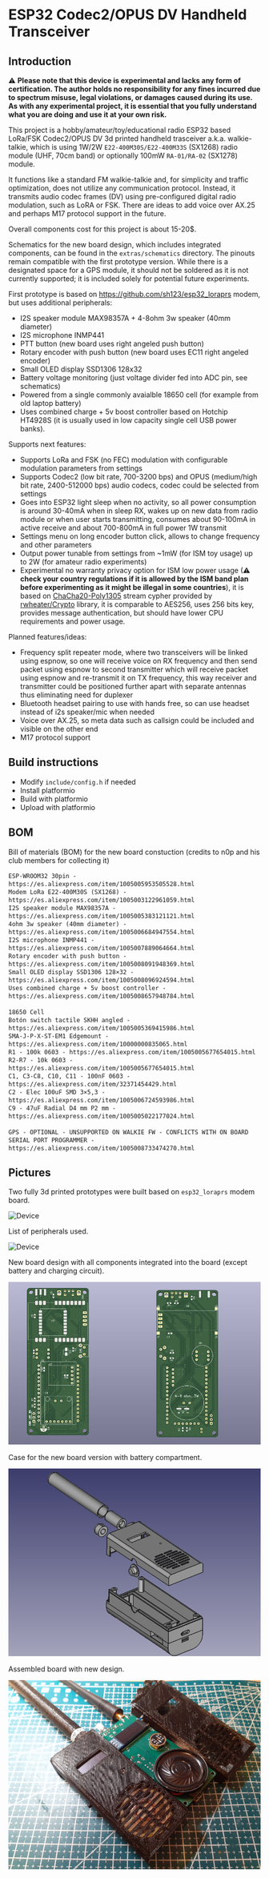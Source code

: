 # ESP32 Codec2/OPUS DV Handheld Transceiver

## Introduction
⚠ **Please note that this device is experimental and lacks any form of certification. The author holds no responsibility for any fines incurred due to spectrum misuse, legal violations, or damages caused during its use. As with any experimental project, it is essential that you fully understand what you are doing and use it at your own risk.**

This project is a hobby/amateur/toy/educational radio ESP32 based LoRa/FSK Codec2/OPUS DV 3d printed handheld trasceiver a.k.a. walkie-talkie, which is using 1W/2W `E22-400M30S/E22-400M33S` (SX1268) radio module (UHF, 70cm band) or optionally 100mW `RA-01/RA-02` (SX1278) module.

It functions like a standard FM walkie-talkie and, for simplicity and traffic optimization, does not utilize any communication protocol. Instead, it transmits audio codec frames (DV) using pre-configured digital radio modulation, such as LoRA or FSK. There are ideas to add voice over AX.25 and perhaps M17 protocol support in the future.

Overall components cost for this project is about 15-20$.

Schematics for the new board design, which includes integrated components, can be found in the `extras/schematics` directory. The pinouts remain compatible with the first prototype version. While there is a designated space for a GPS module, it should not be soldered as it is not currently supported; it is included solely for potential future experiments.

First prototype is based on https://github.com/sh123/esp32_loraprs modem, but uses additional peripherals:
- I2S speaker module MAX98357A + 4-8ohm 3w speaker (40mm diameter)
- I2S microphone INMP441
- PTT button (new board uses right angeled push button)
- Rotary encoder with push button (new board uses EC11 right angeled encoder)
- Small OLED display SSD1306 128x32
- Battery voltage monitoring (just voltage divider fed into ADC pin, see schematics)
- Powered from a single commonly avaialble 18650 cell (for example from old laptop battery)
- Uses combined charge + 5v boost controller based on Hotchip HT4928S (it is usually used in low capacity single cell USB power banks).

Supports next features:
- Supports LoRa and FSK (no FEC) modulation with configurable modulation parameters from settings
- Supports Codec2 (low bit rate, 700-3200 bps) and OPUS (medium/high bit rate, 2400-512000 bps) audio codecs, codec could be selected from settings
- Goes into ESP32 light sleep when no activity, so all power consumption is around 30-40mA when in sleep RX, wakes up on new data from radio module or when user starts transmitting, consumes about 90-100mA in active receive and about 700-800mA in full power 1W transmit
- Settings menu on long encoder button click, allows to change frequency and other parameters
- Output power tunable from settings from ~1mW (for ISM toy usage) up to 2W (for amateur radio experiments)
- Experimental no warranty privacy option for ISM low power usage (⚠ **check your country regulations if it is allowed by the ISM band plan before experimenting as it might be illegal in some countries**), it is based on [ChaCha20-Poly1305](https://en.wikipedia.org/wiki/ChaCha20-Poly1305) stream cypher provided by [rwheater/Crypto](https://github.com/rweather/arduinolibs) library, it is comparable to AES256, uses 256 bits key, provides message authentication, but should have lower CPU requirements and power usage.

Planned features/ideas:
- Frequency split repeater mode, where two transceivers will be linked using espnow, so one will receive voice on RX frequency and then send packet using espnow to second transmitter which will receive packet using espnow and re-transmit it on TX frequency, this way receiver and transmitter could be positioned further apart with separate antennas thus eliminating need for duplexer
- Bluetooth headset pairing to use with hands free, so can use headset instead of i2s speaker/mic when needed
- Voice over AX.25, so meta data such as callsign could be included and visible on the other end
- M17 protocol support

## Build instructions
- Modify `include/config.h` if needed
- Install platformio
- Build with platformio
- Upload with platformio

## BOM
Bill of materials (BOM) for the new board constuction (credits to n0p and his club members for collecting it)
```
ESP-WROOM32 30pin - https://es.aliexpress.com/item/1005005953505528.html
Modem LoRa E22-400M30S (SX1268) - https://es.aliexpress.com/item/1005003122961059.html
I2S speaker module MAX98357A - https://es.aliexpress.com/item/1005005383121121.html
4ohm 3w speaker (40mm diameter) - https://es.aliexpress.com/item/1005006684947554.html
I2S microphone INMP441 - https://es.aliexpress.com/item/1005007889064664.html
Rotary encoder with push button - https://es.aliexpress.com/item/1005008091948369.html 
Small OLED display SSD1306 128×32 - https://es.aliexpress.com/item/1005008096924594.html
Uses combined charge + 5v boost controller - https://es.aliexpress.com/item/1005008657948784.html

18650 Cell
Botón switch tactile SKHH angled - https://es.aliexpress.com/item/1005005369415986.html
SMA-J-P-X-ST-EM1 Edgemount - https://es.aliexpress.com/item/10000000835065.html
R1 - 100k 0603 - https://es.aliexpress.com/item/1005005677654015.html
R2-R7 - 10k 0603 - https://es.aliexpress.com/item/1005005677654015.html
C1, C3-C8, C10, C11 - 100nF 0603 - https://es.aliexpress.com/item/32371454429.html
C2 - Elec 100uF SMD 3×5,3 - https://es.aliexpress.com/item/1005006724593986.html
C9 - 47uF Radial D4 mm P2 mm - https://es.aliexpress.com/item/1005005022177024.html

GPS - OPTIONAL - UNSUPPORTED ON WALKIE FW - CONFLICTS WITH ON BOARD SERIAL PORT PROGRAMMER - https://es.aliexpress.com/item/1005008733474270.html
```

## Pictures

Two fully 3d printed prototypes were built based on `esp32_loraprs` modem board.

![Device](extras/images/device.png)

List of peripherals used.

![Device](extras/images/peripherals.png)

New board design with all components integrated into the board (except battery and charging circuit).

![Device](extras/schematics/images/board.png)

Case for the new board version with battery compartment.

![CAD](extras/cad/images/base.png)

Assembled board with new design.

![Device](extras/schematics/images/board_assembled.png)
